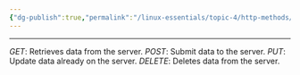 ```yaml
---
{"dg-publish":true,"permalink":"/linux-essentials/topic-4/http-methods/","dgPassFrontmatter":true}
---
```


---
_GET_: Retrieves data from the server.
_POST_: Submit data to the server.
_PUT_: Update data already on the server.
_DELETE_: Deletes data from the server.